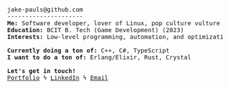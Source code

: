 <pre>
jake-pauls@github.com             
---------------------                          
<b>Me:</b> Software developer, lover of Linux, pop culture vulture           
<b>Education:</b> BCIT B. Tech (Game Development) (2023)          
<b>Interests:</b> Low-level programming, automation, and optimization!            

<b>Currently doing a ton of:</b> C++, C#, TypeScript            
<b>I want to do a ton of:</b> Erlang/Elixir, Rust, Crystal                            

<b>Let's get in touch!</b>               
<a href="https://jakepauls.dev">Portfolio</a> ϟ <a href="https://linkedin.com/in/jake-pauls/">LinkedIn</a> ϟ <a href="mailto:jakepauls99@gmail.com">Email</a>      
</pre>
